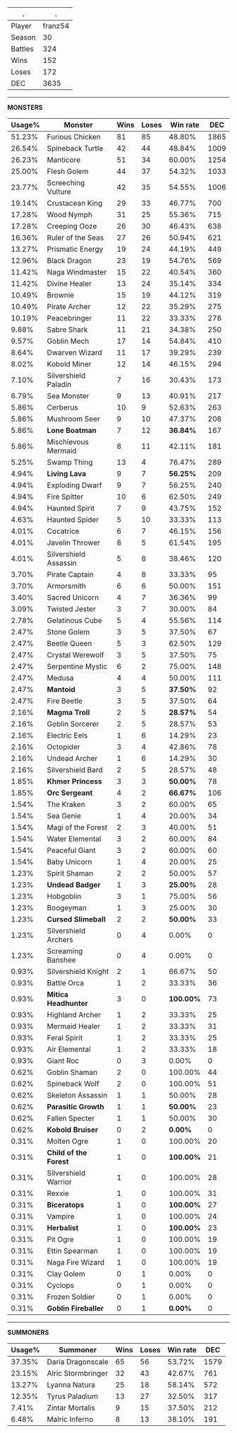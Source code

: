 .|.
|-|-
Player|franz54
Season|30
Battles|324
Wins|152
Loses|172
DEC|3635

---
**MONSTERS**

Usage%|Monster|Wins|Loses|Win rate|DEC|
-|-|-|-|-|-|
51.23%|Furious Chicken|81|85|48.80%|1865|
26.54%|Spineback Turtle|42|44|48.84%|1009|
26.23%|Manticore|51|34|60.00%|1254|
25.00%|Flesh Golem|44|37|54.32%|1033|
23.77%|Screeching Vulture|42|35|54.55%|1006|
19.14%|Crustacean King|29|33|46.77%|700|
17.28%|Wood Nymph|31|25|55.36%|715|
17.28%|Creeping Ooze|26|30|46.43%|638|
16.36%|Ruler of the Seas|27|26|50.94%|621|
13.27%|Prismatic Energy|19|24|44.19%|449|
12.96%|Black Dragon|23|19|54.76%|569|
11.42%|Naga Windmaster|15|22|40.54%|360|
11.42%|Divine Healer|13|24|35.14%|334|
10.49%|Brownie|15|19|44.12%|319|
10.49%|Pirate Archer|12|22|35.29%|275|
10.19%|Peacebringer|11|22|33.33%|278|
9.88%|Sabre Shark|11|21|34.38%|250|
9.57%|Goblin Mech|17|14|54.84%|410|
8.64%|Dwarven Wizard|11|17|39.29%|239|
8.02%|Kobold Miner|12|14|46.15%|294|
7.10%|Silvershield Paladin|7|16|30.43%|173|
6.79%|Sea Monster|9|13|40.91%|217|
5.86%|Cerberus|10|9|52.63%|263|
5.86%|Mushroom Seer|9|10|47.37%|208|
5.86%|**Lone Boatman**|7|12|**36.84%**|167|
5.86%|Mischievous Mermaid|8|11|42.11%|181|
5.25%|Swamp Thing|13|4|76.47%|289|
4.94%|**Living Lava**|9|7|**56.25%**|209|
4.94%|Exploding Dwarf|9|7|56.25%|240|
4.94%|Fire Spitter|10|6|62.50%|249|
4.94%|Haunted Spirit|7|9|43.75%|152|
4.63%|Haunted Spider|5|10|33.33%|113|
4.01%|Cocatrice|6|7|46.15%|156|
4.01%|Javelin Thrower|8|5|61.54%|195|
4.01%|Silvershield Assassin|5|8|38.46%|120|
3.70%|Pirate Captain|4|8|33.33%|95|
3.70%|Armorsmith|6|6|50.00%|151|
3.40%|Sacred Unicorn|4|7|36.36%|99|
3.09%|Twisted Jester|3|7|30.00%|84|
2.78%|Gelatinous Cube|5|4|55.56%|114|
2.47%|Stone Golem|3|5|37.50%|67|
2.47%|Beetle Queen|5|3|62.50%|129|
2.47%|Crystal Werewolf|3|5|37.50%|75|
2.47%|Serpentine Mystic|6|2|75.00%|148|
2.47%|Medusa|4|4|50.00%|111|
2.47%|**Mantoid**|3|5|**37.50%**|92|
2.47%|Fire Beetle|3|5|37.50%|64|
2.16%|**Magma Troll**|2|5|**28.57%**|54|
2.16%|Goblin Sorcerer|2|5|28.57%|53|
2.16%|Electric Eels|1|6|14.29%|23|
2.16%|Octopider|3|4|42.86%|78|
2.16%|Undead Archer|1|6|14.29%|30|
2.16%|Silvershield Bard|2|5|28.57%|48|
1.85%|**Khmer Princess**|3|3|**50.00%**|78|
1.85%|**Orc Sergeant**|4|2|**66.67%**|106|
1.54%|The Kraken|3|2|60.00%|65|
1.54%|Sea Genie|1|4|20.00%|34|
1.54%|Magi of the Forest|2|3|40.00%|51|
1.54%|Water Elemental|3|2|60.00%|84|
1.54%|Peaceful Giant|3|2|60.00%|60|
1.54%|Baby Unicorn|1|4|20.00%|25|
1.23%|Spirit Shaman|2|2|50.00%|57|
1.23%|**Undead Badger**|1|3|**25.00%**|28|
1.23%|Hobgoblin|3|1|75.00%|56|
1.23%|Boogeyman|1|3|25.00%|30|
1.23%|**Cursed Slimeball**|2|2|**50.00%**|33|
1.23%|Silvershield Archers|0|4|0.00%|0|
1.23%|Screaming Banshee|0|4|0.00%|0|
0.93%|Silvershield Knight|2|1|66.67%|50|
0.93%|Battle Orca|1|2|33.33%|36|
0.93%|**Mitica Headhunter**|3|0|**100.00%**|73|
0.93%|Highland Archer|1|2|33.33%|25|
0.93%|Mermaid Healer|1|2|33.33%|31|
0.93%|Feral Spirit|1|2|33.33%|25|
0.93%|Air Elemental|1|2|33.33%|18|
0.93%|Giant Roc|0|3|0.00%|0|
0.62%|Goblin Shaman|2|0|100.00%|44|
0.62%|Spineback Wolf|2|0|100.00%|51|
0.62%|Skeleton Assassin|1|1|50.00%|28|
0.62%|**Parasitic Growth**|1|1|**50.00%**|23|
0.62%|Fallen Specter|1|1|50.00%|30|
0.62%|**Kobold Bruiser**|0|2|**0.00%**|0|
0.31%|Molten Ogre|1|0|100.00%|20|
0.31%|**Child of the Forest**|1|0|**100.00%**|21|
0.31%|Silvershield Warrior|1|0|100.00%|28|
0.31%|Rexxie|1|0|100.00%|31|
0.31%|**Biceratops**|1|0|**100.00%**|27|
0.31%|Vampire|1|0|100.00%|24|
0.31%|**Herbalist**|1|0|**100.00%**|23|
0.31%|Pit Ogre|1|0|100.00%|19|
0.31%|Ettin Spearman|1|0|100.00%|19|
0.31%|Naga Fire Wizard|1|0|100.00%|19|
0.31%|Clay Golem|0|1|0.00%|0|
0.31%|Cyclops|0|1|0.00%|0|
0.31%|Frozen Soldier|0|1|0.00%|0|
0.31%|**Goblin Fireballer**|0|1|**0.00%**|0|

---
**SUMMONERS**

Usage%|Summoner|Wins|Loses|Win rate|DEC|
-|-|-|-|-|-|
37.35%|Daria Dragonscale|65|56|53.72%|1579|
23.15%|Alric Stormbringer|32|43|42.67%|761|
13.27%|Lyanna Natura|25|18|58.14%|572|
12.35%|Tyrus Paladium|13|27|32.50%|317|
7.41%|Zintar Mortalis|9|15|37.50%|212|
6.48%|Malric Inferno|8|13|38.10%|191|
